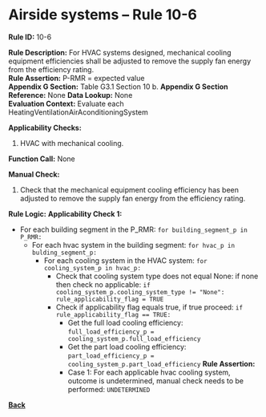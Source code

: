 # Airside systems – Rule 10-6

**Rule ID:** 10-6
 
**Rule Description:** For HVAC systems designed, mechanical cooling equipment efficiencies shall be adjusted to remove the supply fan energy from the efficiency rating.  
**Rule Assertion:** P-RMR = expected value                                           
**Appendix G Section:** Table G3.1 Section 10 b. 
**Appendix G Section Reference:** None
**Data Lookup:** None  
**Evaluation Context:** Evaluate each HeatingVentilationAirAconditioningSystem  

**Applicability Checks:** 

1. HVAC with mechanical cooling.

**Function Call:** None

**Manual Check:** 

 1. Check that the mechanical equipment cooling efficiency has been adjusted to remove the supply fan energy from the efficiency rating. 

**Rule Logic:**
**Applicability Check 1:** 
- For each building segment in the P_RMR: `for building_segment_p in P_RMR:`
    - For each hvac system in the building segment: `for hvac_p in bulding_segment_p:`
        - For each cooling system in the HVAC system: `for cooling_system_p in hvac_p:`
            - Check that cooling system type does not equal None: if none then check no applicable: `if cooling_system_p.cooling_system_type != "None": rule_applicability_flag = TRUE`
            - Check if applicability flag equals true, if true proceed: `if rule_applicability_flag == TRUE:`
                - Get the full load cooling efficiency: `full_load_efficiency_p = cooling_system_p.full_load_efficiency`
                - Get the part load cooling efficiency: `part_load_efficiency_p = cooling_system_p.part_load_efficiency`
                **Rule Assertion:**
                - Case 1: For each applicable hvac cooling system, outcome is undetermined, manual check needs to be performed: `UNDETERMINED` 

 **[Back](../_toc.md)**

